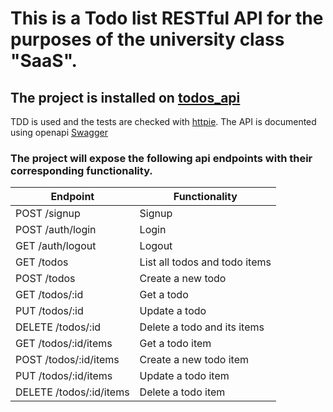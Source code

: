# This is a Todo list RESTful API for the purposes of the university class "SaaS".

## The project is installed on [todos_api](https://www.google.com "click me")

TDD is used and the tests are checked with [httpie](https://httpie.io/ "httpie").
The API is documented using openapi [Swagger](https://swagger.io/ "Swagger")

### The project will expose the following api endpoints with their corresponding functionality.
| Endpoint | Functionality |
| ------ | ------ |
| POST /signup | Signup |
| POST /auth/login | Login |
| GET /auth/logout | Logout |
| GET /todos | List all todos and todo items |
| POST /todos | Create a new todo |
| GET /todos/:id | Get a todo |
| PUT /todos/:id | Update a todo |
| DELETE /todos/:id | Delete a todo and its items |
| GET /todos/:id/items | Get a todo item |
| POST /todos/:id/items | Create a new todo item |
| PUT /todos/:id/items | Update a todo item |
| DELETE /todos/:id/items | Delete a todo item |

